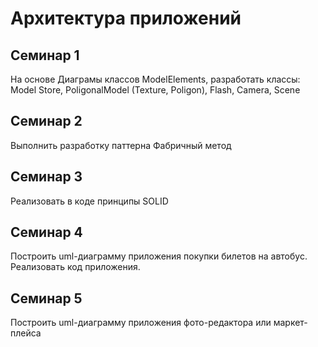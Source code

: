 # Архитектура приложений

## Семинар 1
На основе Диаграмы классов ModelElements, разработать классы: Model Store, PoligonalModel (Texture, Poligon), Flash, Camera, Scene

## Семинар 2
Выполнить разработку паттерна Фабричный метод

## Семинар 3
Реализовать в коде принципы SOLID

## Семинар 4
Построить uml-диаграмму приложения покупки билетов на автобус. Реализовать код приложения.

## Семинар 5
Построить uml-диаграмму приложения фото-редактора или маркет-плейса
